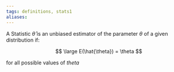```yaml
---
tags: definitions, stats1 
aliases:
---
```


A Statistic $\hat{\theta}$ is an unbiased estimator of the parameter $\theta$ of a given distribution if:

$$ \large
E(\hat{\theta}) = \theta
$$

for all possible values of $theta$
